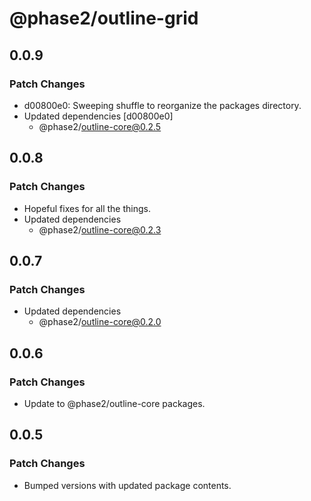 # @phase2/outline-grid

## 0.0.9

### Patch Changes

- d00800e0: Sweeping shuffle to reorganize the packages directory.
- Updated dependencies [d00800e0]
  - @phase2/outline-core@0.2.5

## 0.0.8

### Patch Changes

- Hopeful fixes for all the things.
- Updated dependencies
  - @phase2/outline-core@0.2.3

## 0.0.7

### Patch Changes

- Updated dependencies
  - @phase2/outline-core@0.2.0

## 0.0.6

### Patch Changes

- Update to @phase2/outline-core packages.

## 0.0.5

### Patch Changes

- Bumped versions with updated package contents.
